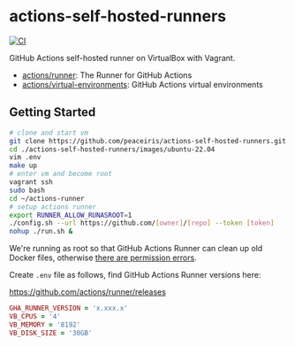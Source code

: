 # actions-self-hosted-runners

[![CI](https://github.com/peaceiris/actions-self-hosted-runners/actions/workflows/ci.yml/badge.svg?event=push)](https://github.com/peaceiris/actions-self-hosted-runners/actions/workflows/ci.yml)

GitHub Actions self-hosted runner on VirtualBox with Vagrant.

- [actions/runner](https://github.com/actions/runner): The Runner for GitHub Actions
- [actions/virtual-environments](https://github.com/actions/virtual-environments): GitHub Actions virtual environments

## Getting Started

```sh
# clone and start vm
git clone https://github.com/peaceiris/actions-self-hosted-runners.git
cd ./actions-self-hosted-runners/images/ubuntu-22.04
vim .env
make up
# enter vm and become root
vagrant ssh
sudo bash
cd ~/actions-runner
# setup actions runner
export RUNNER_ALLOW_RUNASROOT=1
./config.sh --url https://github.com/[owner]/[repo] --token [token]
nohup ./run.sh &
```

We're running as root so that GitHub Actions Runner can clean up old Docker files, otherwise [there are permission errors](https://github.com/actions/runner/issues/434).

Create `.env` file as follows, find GitHub Actions Runner versions here:

https://github.com/actions/runner/releases

```rb
GHA_RUNNER_VERSION = 'x.xxx.x'
VB_CPUS = '4'
VB_MEMORY = '8192'
VB_DISK_SIZE = '30GB'
```
